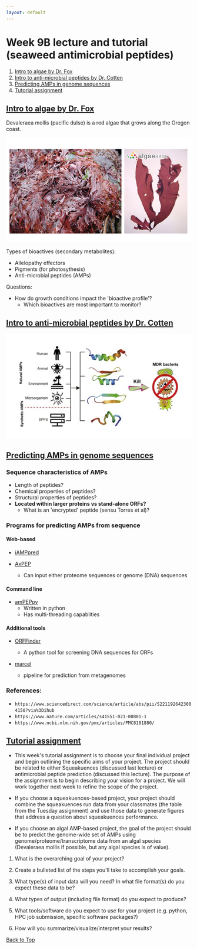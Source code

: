 ```yaml
---
layout: default
---
```


<a name="top"></a>


# Week 9B lecture and tutorial (seaweed antimicrobial peptides)
1. [Intro to algae by Dr. Fox](#algae)
2. [Intro to anti-microbial peptides by Dr. Cotten](#amp)
3. [Predicting AMPs in genome sequences](#pred)
4. [Tutorial assignment](#tut)
    

## <ins>**Intro to algae by Dr. Fox**</ins> <a name="algae"></a>

Devaleraea mollis (pacific dulse) is a red algae that grows along the Oregon coast.

![algae](/Images/Week09/algae.png)

Types of bioactives (secondary metabolites):
- Allelopathy effectors
- Pigments (for photosythesis)
- Anti-microbial peptides (AMPs)

Questions:
- How do growth conditions impact the 'bioactive profile'?
    - Which bioactives are most important to monitor?

## <ins>**Intro to anti-microbial peptides by Dr. Cotten**</ins> <a name="amp"></a>

![amps](/Images/Week09/amps.png)


## <ins>**Predicting AMPs in genome sequences**</ins> <a name="pred"></a>

### Sequence characteristics of AMPs
- Length of peptides?
- Chemical properties of peptides?
- Structural properties of peptides?
- **Located within larger proteins vs stand-alone ORFs?**
    - What is an 'encrypted' peptide (sensu Torres et al)?     

### Programs for predicting AMPs from sequence
#### Web-based
- [iAMPpred](http://cabgrid.res.in:8080/amppred/index.html)

- [AxPEP](https://app.cbbio.online/ampep/home)
    - Can input either proteome sequences or genome (DNA) sequences

#### Command line
- [amPEPpy](https://github.com/tlawrence3/amPEPpy)
    - Written in python
    - Has multi-threading capablities

#### Additional tools
- [ORFFinder](https://pypi.org/project/orffinder/)
    - A python tool for screening DNA sequences for ORFs

- [marcel](https://github.com/BigDataBiology/macrel)
    - pipeline for prediction from metagenomes

### References:
- `https://www.sciencedirect.com/science/article/abs/pii/S2211926423004150?via%3Dihub`
- `https://www.nature.com/articles/s41551-021-00801-1`
- `https://www.ncbi.nlm.nih.gov/pmc/articles/PMC8181880/`

## <ins>**Tutorial assignment**</ins> <a name="tut"></a>

- This week's tutorial assignment is to choose your final individual project and begin outlining the specific aims of your project. The project should be related to either Squeakuences (discussed last lecture) or antimicrobial peptide prediction (discussed this lecture). The purpose of the assignment is to begin describing your vision for a project. We will work together next week to refine the scope of the project.

- If you choose a squeakuences-based project, your project should combine the squeakuences run data from your classmates (the table from the Tuesday assignment) and use those data to generate figures that address a question about squeakuences performance.

- If you choose an algal AMP-based project, the goal of the project should be to predict the genome-wide set of AMPs using genome/proteome/transcriptome data from an algal species (Devaleraea mollis if possible, but any algal species is of value). 

1. What is the overarching goal of your project?

2. Create a bulleted list of the steps you'll take to accomplish your goals.

3. What type(s) of input data will you need? In what file format(s) do you expect these data to be?

4. What types of output (including file format) do you expect to produce?

5. What tools/software do you expect to use for your project (e.g. python, HPC job submission, specific software packages?)

6. How will you summarize/visualize/interpret your results? 


[Back to Top](#top)
